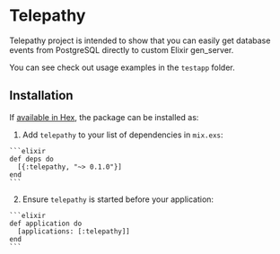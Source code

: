 # Telepathy

Telepathy project is intended to show that you can easily get database events from PostgreSQL directly to custom Elixir gen_server.

You can see check out usage examples in the `testapp` folder.

## Installation

If [available in Hex](https://hex.pm/docs/publish), the package can be installed as:

  1. Add `telepathy` to your list of dependencies in `mix.exs`:

    ```elixir
    def deps do
      [{:telepathy, "~> 0.1.0"}]
    end
    ```

  2. Ensure `telepathy` is started before your application:

    ```elixir
    def application do
      [applications: [:telepathy]]
    end
    ```

